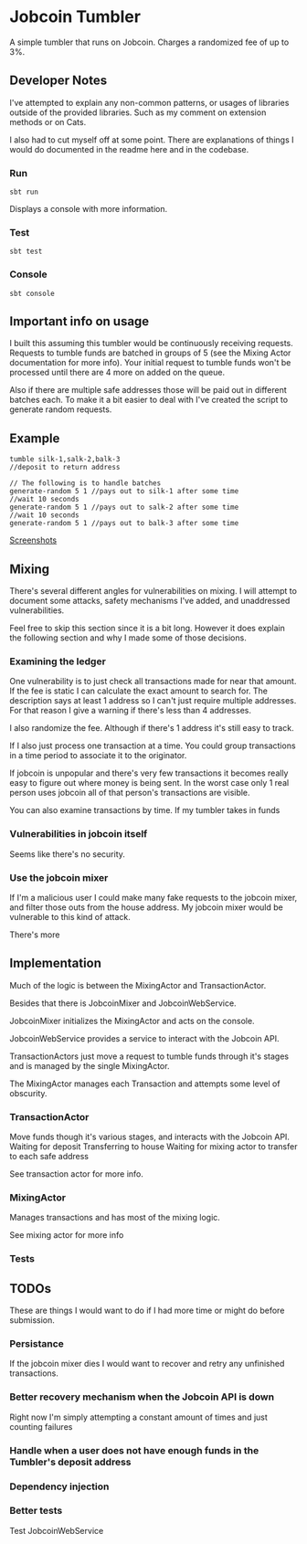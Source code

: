 # Jobcoin Tumbler

A simple tumbler that runs on Jobcoin.
Charges a randomized fee of up to 3%.

## Developer Notes

I've attempted to explain any non-common patterns, or usages of libraries outside of the provided libraries.
Such as my comment on extension methods or on Cats.

I also had to cut myself off at some point.
There are explanations of things I would do documented in the readme here
and in the codebase.

### Run
`sbt run`

Displays a console with more information.

### Test
`sbt test`

### Console
`sbt console`

## Important info on usage

I built this assuming this tumbler would be continuously receiving
requests.
Requests to tumble funds are batched in groups of 5 (see the Mixing Actor documentation for more info).
Your initial request to tumble funds won't be processed until there are 4 more on added on the queue.

Also if there are multiple safe addresses those will be paid out in different batches each.
To make it a bit easier to deal with I've created the script to generate random requests.

## Example


```
tumble silk-1,salk-2,balk-3
//deposit to return address

// The following is to handle batches
generate-random 5 1 //pays out to silk-1 after some time
//wait 10 seconds
generate-random 5 1 //pays out to salk-2 after some time
//wait 10 seconds
generate-random 5 1 //pays out to balk-3 after some time
```

[Screenshots](./pics)

## Mixing

There's several different angles for vulnerabilities on mixing.
I will attempt to document some attacks, safety mechanisms I've added, and unaddressed
vulnerabilities.

Feel free to skip this section since it is a bit long.
However it does explain the following section and why I made some
of those decisions. 

### Examining the ledger

One vulnerability is to just check all transactions made for near that amount.
If the fee is static I can calculate the exact amount to search for.
The description says at least 1 address so I can't just require multiple addresses.
For that reason I give a warning if there's less than 4 addresses.

I also randomize the fee. Although if there's 1 address it's still easy to track.

If I also just process one transaction at a time. You could group transactions in a time
period to associate it to the originator.

If jobcoin is unpopular and there's very few transactions it becomes really easy to figure
out where money is being sent. In the worst case only 1 real person uses jobcoin all of that person's
transactions are visible.

You can also examine transactions by time. If my tumbler takes in funds

### Vulnerabilities in jobcoin itself

Seems like there's no security. 

### Use the jobcoin mixer
If I'm a malicious user I could make many fake requests to the jobcoin
mixer, and filter those outs from the house address.
My jobcoin mixer would be vulnerable to this kind of attack.

There's more 

## Implementation
Much of the logic is between the MixingActor and TransactionActor.

Besides that there is JobcoinMixer and JobcoinWebService.

JobcoinMixer initializes the MixingActor and acts on the console.

JobcoinWebService provides a service to interact with the Jobcoin API.

TransactionActors just move a request to tumble funds through it's stages and 
is managed by the single MixingActor.

The MixingActor manages each Transaction and attempts some level of obscurity.

### TransactionActor
Move funds though it's various stages, and interacts with the Jobcoin API.
Waiting for deposit
Transferring to house
Waiting for mixing actor to transfer to each safe address

See transaction actor for more info.

### MixingActor

Manages transactions and has most of the mixing logic.

See mixing actor for more info

### Tests 

## TODOs

These are things I would want to do if I had more time or might do before submission.

### Persistance

If the jobcoin mixer dies I would want to recover and retry any unfinished transactions.

### Better recovery mechanism when the Jobcoin API is down

Right now I'm simply attempting a constant amount of times and just counting failures

### Handle when a user does not have enough funds in the Tumbler's deposit address

### Dependency injection

### Better tests
Test JobcoinWebService

